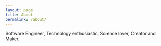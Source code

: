 ```yaml
---
layout: page
title: About
permalink: /about/
---
```


Software Engineer, Technology enthusiastic, Science lover, Creator and Maker.

